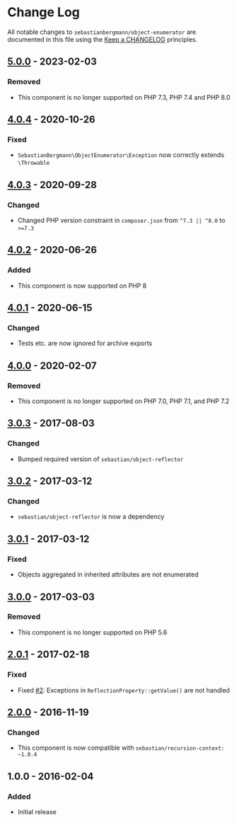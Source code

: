 # Change Log

All notable changes to `sebastianbergmann/object-enumerator` are documented in this file using the [Keep a CHANGELOG](http://keepachangelog.com/) principles.

## [5.0.0] - 2023-02-03

### Removed

* This component is no longer supported on PHP 7.3, PHP 7.4 and PHP 8.0

## [4.0.4] - 2020-10-26

### Fixed

* `SebastianBergmann\ObjectEnumerator\Exception` now correctly extends `\Throwable`

## [4.0.3] - 2020-09-28

### Changed

* Changed PHP version constraint in `composer.json` from `^7.3 || ^8.0` to `>=7.3`

## [4.0.2] - 2020-06-26

### Added

* This component is now supported on PHP 8

## [4.0.1] - 2020-06-15

### Changed

* Tests etc. are now ignored for archive exports

## [4.0.0] - 2020-02-07

### Removed

* This component is no longer supported on PHP 7.0, PHP 7.1, and PHP 7.2

## [3.0.3] - 2017-08-03

### Changed

* Bumped required version of `sebastian/object-reflector`

## [3.0.2] - 2017-03-12

### Changed

* `sebastian/object-reflector` is now a dependency

## [3.0.1] - 2017-03-12

### Fixed

* Objects aggregated in inherited attributes are not enumerated

## [3.0.0] - 2017-03-03

### Removed

* This component is no longer supported on PHP 5.6

## [2.0.1] - 2017-02-18

### Fixed

* Fixed [#2](https://github.com/sebastianbergmann/phpunit/pull/2): Exceptions in `ReflectionProperty::getValue()` are not handled

## [2.0.0] - 2016-11-19

### Changed

* This component is now compatible with `sebastian/recursion-context: ~1.0.4`

## 1.0.0 - 2016-02-04

### Added

* Initial release

[5.0.0]: https://github.com/sebastianbergmann/object-enumerator/compare/4.0.4...main
[4.0.4]: https://github.com/sebastianbergmann/object-enumerator/compare/4.0.3...4.0.4
[4.0.3]: https://github.com/sebastianbergmann/object-enumerator/compare/4.0.2...4.0.3
[4.0.2]: https://github.com/sebastianbergmann/object-enumerator/compare/4.0.1...4.0.2
[4.0.1]: https://github.com/sebastianbergmann/object-enumerator/compare/4.0.0...4.0.1
[4.0.0]: https://github.com/sebastianbergmann/object-enumerator/compare/3.0.3...4.0.0
[3.0.3]: https://github.com/sebastianbergmann/object-enumerator/compare/3.0.2...3.0.3
[3.0.2]: https://github.com/sebastianbergmann/object-enumerator/compare/3.0.1...3.0.2
[3.0.1]: https://github.com/sebastianbergmann/object-enumerator/compare/3.0.0...3.0.1
[3.0.0]: https://github.com/sebastianbergmann/object-enumerator/compare/2.0...3.0.0
[2.0.1]: https://github.com/sebastianbergmann/object-enumerator/compare/2.0.0...2.0.1
[2.0.0]: https://github.com/sebastianbergmann/object-enumerator/compare/1.0...2.0.0

